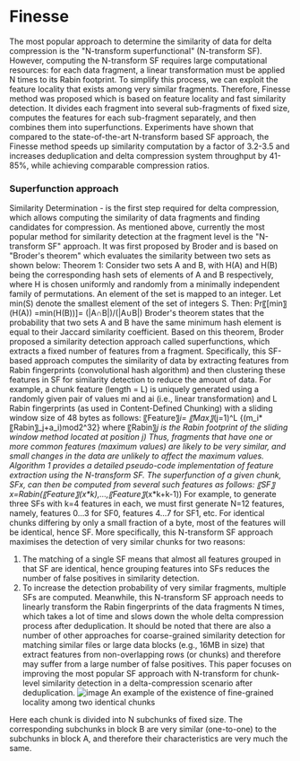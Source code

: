 # Finesse
The most popular approach to determine the similarity of data for delta compression is the "N-transform superfunctional" (N-transform SF). However, computing the N-transform SF requires large computational resources: for each data fragment, a linear transformation must be applied N times to its Rabin footprint. To simplify this process, we can exploit the feature locality that exists among very similar fragments.
Therefore, Finesse method was proposed which is based on feature locality and fast similarity detection. It divides each fragment into several sub-fragments of fixed size, computes the features for each sub-fragment separately, and then combines them into superfunctions. Experiments have shown that compared to the state-of-the-art N-transform based SF approach, the Finesse method speeds up similarity computation by a factor of 3.2-3.5 and increases deduplication and delta compression system throughput by 41-85%, while achieving comparable compression ratios.
### Superfunction approach
Similarity Determination - is the first step required for delta compression, which allows computing the similarity of data fragments and finding candidates for compression. As mentioned above, currently the most popular method for similarity detection at the fragment level is the "N-transform SF" approach. It was first proposed by Broder and is based on "Broder's theorem" which evaluates the similarity between two sets as shown below:
Theorem 1: Consider two sets A and B, with H(A) and H(B) being the corresponding hash sets of elements of A and B respectively, where H is chosen uniformly and randomly from a minimally independent family of permutations. An element of the set is mapped to an integer. Let min(S) denote the smallest element of the set of integers S. Then:
Pr⁡〖[min〗⁡(H(A)) =min⁡(H(B))]=  (|A∩B|)/(|A∪B|)
Broder's theorem states that the probability that two sets A and B have the same minimum hash element is equal to their Jaccard similarity coefficient. Based on this theorem, Broder proposed a similarity detection approach called superfunctions, which extracts a fixed number of features from a fragment. Specifically, this SF-based approach computes the similarity of data by extracting features from Rabin fingerprints (convolutional hash algorithm) and then clustering these features in SF for similarity detection to reduce the amount of data. For example, a chunk feature (length = L) is uniquely generated using a randomly given pair of values mi and ai (i.e., linear transformation) and L Rabin fingerprints (as used in Content-Defined Chunking) with a sliding window size of 48 bytes as follows:
〖Feature〗_i= 〖Max〗_(j=1)^L {(m_i*〖Rabin〗_j+a_i)mod2^32}
where 〖Rabin〗_j is the Rabin footprint of the sliding window method located at position j)
Thus, fragments that have one or more common features (maximum values) are likely to be very similar, and small changes in the data are unlikely to affect the maximum values. Algorithm 1 provides a detailed pseudo-code implementation of feature extraction using the N-transform SF. The superfunction of a given chunk, SFx, can then be computed from several such features as follows:
〖SF〗_x=Rabin(〖Feature〗_(x*k),…,〖Feature〗_(x*k+k-1))
For example, to generate three SFs with k=4 features in each, we must first generate N=12 features, namely, features 0...3 for SF0, features 4...7 for SF1, etc. For identical chunks differing by only a small fraction of a byte, most of the features will be identical, hence SF. More specifically, this N-transform SF approach maximises the detection of very similar chunks for two reasons:
1.	The matching of a single SF means that almost all features grouped in that SF are identical, hence grouping features into SFs reduces the number of false positives in similarity detection. 
2.	To increase the detection probability of very similar fragments, multiple SFs are computed. 
Meanwhile, this N-transform SF approach needs to linearly transform the Rabin fingerprints of the data fragments N times, which takes a lot of time and slows down the whole delta compression process after deduplication.
It should be noted that there are also a number of other approaches for coarse-grained similarity detection for matching similar files or large data blocks (e.g., 16MB in size) that extract features from non-overlapping rows (or chunks) and therefore may suffer from a large number of false positives. This paper focuses on improving the most popular SF approach with N-transform for chunk-level similarity detection in a delta-compression scenario after deduplication.
![image](https://github.com/XAH30/LSH-vs-Finesse/assets/73390555/c2ef052f-f028-4f73-bc6d-7d3de3f0ad33)
An example of the existence of fine-grained locality among two identical chunks

Here each chunk is divided into N subchunks of fixed size. The corresponding subchunks in block B are very similar (one-to-one) to the subchunks in block A, and therefore their characteristics are very much the same.
